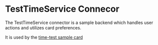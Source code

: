 TestTimeService Connecor
===

The TestTimeService connector is a sample backend which handles user actions and utilizes card preferences.

It is used by the [time-test sample card](https://github.com/NowAssistant/time-test)
